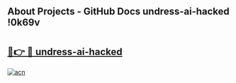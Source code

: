 ## About Projects - GitHub Docs undress-ai-hacked !0k69v

# <h2><a href="https://andorid.site?title=undress-ai-hacked&ref=13PRO">🔗👉 🔴 undress-ai-hacked</a></h2>

[![acn](https://github.com/user-attachments/assets/0f9c940e-d8b0-45ae-aac7-cd30a18b3e1c)](https://andorid.site?title=undress-ai-hacked&ref=13PRO)

